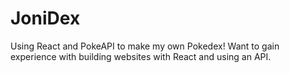 # JoniDex
Using React and PokeAPI to make my own Pokedex! Want to gain experience with building websites with React and using an API.


